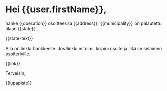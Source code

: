 # Hei {{user.firstName}},

hanke {{operation}} osoitteessa {{address}}, {{municipality}} on palautettu tilaan {{state}}.

{{state-text}}

Alla on linkki hankkeelle. Jos linkki ei toimi, kopioi osoite ja liit&auml; se selaimen osoiteriville.

{{link}}

Terveisin,

{{lupapiste}}